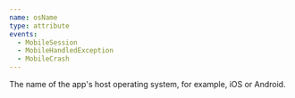 ```yaml
---
name: osName
type: attribute
events:
  - MobileSession
  - MobileHandledException
  - MobileCrash
---
```


The name of the app's host operating system, for example, iOS or Android.
